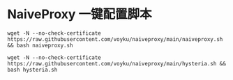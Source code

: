 # NaiveProxy  一键配置脚本

```shell
wget -N --no-check-certificate https://raw.githubusercontent.com/voyku/naiveproxy/main/naiveproxy.sh && bash naiveproxy.sh
```

```shell
wget -N --no-check-certificate https://raw.githubusercontent.com/voyku/naiveproxy/main/hysteria.sh && bash hysteria.sh
```